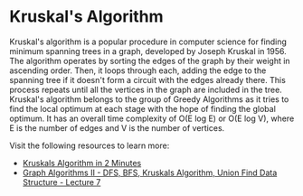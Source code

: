 # Kruskal's Algorithm

Kruskal's algorithm is a popular procedure in computer science for finding minimum spanning trees in a graph, developed by Joseph Kruskal in 1956. The algorithm operates by sorting the edges of the graph by their weight in ascending order. Then, it loops through each, adding the edge to the spanning tree if it doesn't form a circuit with the edges already there. This process repeats until all the vertices in the graph are included in the tree. Kruskal's algorithm belongs to the group of Greedy Algorithms as it tries to find the local optimum at each stage with the hope of finding the global optimum. It has an overall time complexity of O(E log E) or O(E log V), where E is the number of edges and V is the number of vertices.


Visit the following resources to learn more:

- [Kruskals Algorithm in 2 Minutes](https://www.youtube.com/watch?v=71UQH7Pr9kU)
- [Graph Algorithms II - DFS, BFS, Kruskals Algorithm, Union Find Data Structure - Lecture 7](https://www.youtube.com/watch?v=ufj5_bppBsA&list=PLFDnELG9dpVxQCxuD-9BSy2E7BWY3t5Sm&index=8)
